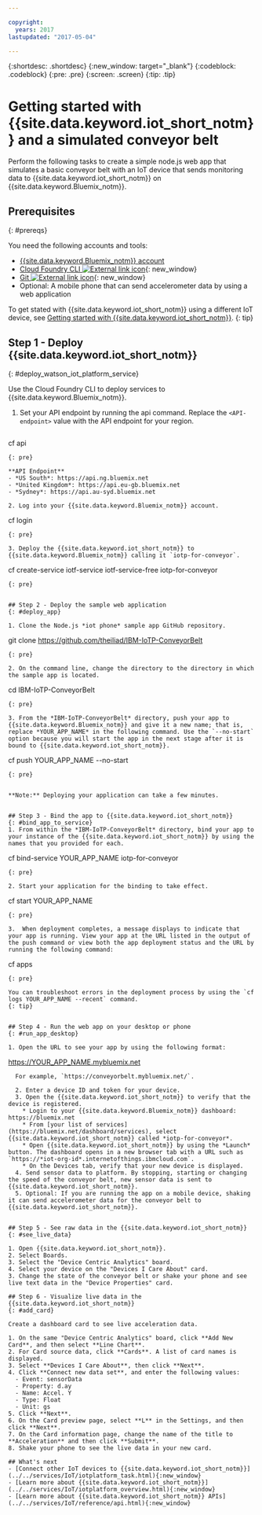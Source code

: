 ```yaml
---

copyright:
  years: 2017
lastupdated: "2017-05-04"

---
```


{:shortdesc: .shortdesc}
{:new_window: target="\_blank"}
{:codeblock: .codeblock}
{:pre: .pre}
{:screen: .screen}
{:tip: .tip}


# Getting started with {{site.data.keyword.iot_short_notm}} and a simulated conveyor belt
Perform the following tasks to create a simple node.js web app that simulates a basic conveyor belt with an IoT device that sends monitoring data to {{site.data.keyword.iot_short_notm}} on {{site.data.keyword.Bluemix_notm}}.

## Prerequisites
{: #prereqs}

You need the following accounts and tools:
* [{{site.data.keyword.Bluemix_notm}} account](https://console.ng.bluemix.net/registration/)
* [Cloud Foundry CLI ![External link icon](../../icons/launch-glyph.svg "External link icon")](https://github.com/cloudfoundry/cli#downloads){: new_window}
* [Git ![External link icon](../../icons/launch-glyph.svg "External link icon")](https://git-scm.com/downloads){: new_window}
* Optional: A mobile phone that can send accelerometer data by using a web application

To get stated with {{site.data.keyword.iot_short_notm}} using a different IoT device, see [Getting started with {{site.data.keyword.iot_short_notm}}](https://bluemix.net/docs/services/IoT/index.html).
{: tip}

## Step 1 - Deploy {{site.data.keyword.iot_short_notm}}
{: #deploy_watson_iot_platform_service}

Use the Cloud Foundry CLI to deploy services to {{site.data.keyword.Bluemix_notm}}.

1. Set your API endpoint by running the api command. Replace the `<API-endpoint>` value with the API endpoint for your region.
   ```
cf api <API-endpoint>
   ```
  {: pre}

  **API Endpoint**
  - *US South*: https://api.ng.bluemix.net
  - *United Kingdom*: https://api.eu-gb.bluemix.net
  - *Sydney*: https://api.au-syd.bluemix.net

2. Log into your {{site.data.keyword.Bluemix_notm}} account.

  ```
cf login
  ```
  {: pre}

3. Deploy the {{site.data.keyword.iot_short_notm}} to {{site.data.keyword.Bluemix_notm}} calling it `iotp-for-conveyor`.

   ```
cf create-service iotf-service iotf-service-free iotp-for-conveyor
  ```
  {: pre}


## Step 2 - Deploy the sample web application
{: #deploy_app}

1. Clone the Node.js *iot phone* sample app GitHub repository.
  ```
git clone https://github.com/theiliad/IBM-IoTP-ConveyorBelt
  ```
  {: pre}

2. On the command line, change the directory to the directory in which the sample app is located.
  ```
cd IBM-IoTP-ConveyorBelt
  ```
  {: pre}  

3. From the *IBM-IoTP-ConveyorBelt* directory, push your app to {{site.data.keyword.Bluemix_notm}} and give it a new name; that is, replace *YOUR_APP_NAME* in the following command. Use the `--no-start` option because you will start the app in the next stage after it is bound to {{site.data.keyword.iot_short_notm}}.
   ```
cf push YOUR_APP_NAME --no-start
  ```
  {: pre}


**Note:** Deploying your application can take a few minutes.


## Step 3 - Bind the app to {{site.data.keyword.iot_short_notm}}
{: #bind_app_to_service}
1. From within the *IBM-IoTP-ConveyorBelt* directory, bind your app to your instance of the {{site.data.keyword.iot_short_notm}} by using the names that you provided for each.
  ```
cf bind-service YOUR_APP_NAME iotp-for-conveyor
  ```
  {: pre}

2. Start your application for the binding to take effect.
  ```
cf start YOUR_APP_NAME
  ```
  {: pre}

3.  When deployment completes, a message displays to indicate that your app is running. View your app at the URL listed in the output of the push command or view both the app deployment status and the URL by running the following command:
  ```
cf apps
  ```
  {: pre}

You can troubleshoot errors in the deployment process by using the `cf logs YOUR_APP_NAME --recent` command.
{: tip}


## Step 4 - Run the web app on your desktop or phone
{: #run_app_desktop}

  1. Open the URL to see your app by using the following format:
```
  https://YOUR_APP_NAME.mybluemix.net
```
  For example, `https://conveyorbelt.mybluemix.net/`.

  2. Enter a device ID and token for your device.
  3. Open the {{site.data.keyword.iot_short_notm}} to verify that the device is registered.
    * Login to your {{site.data.keyword.Bluemix_notm}} dashboard: https://bluemix.net
    * From [your list of services](https://bluemix.net/dashboard/services), select {{site.data.keyword.iot_short_notm}} called *iotp-for-conveyor*.
    * Open {{site.data.keyword.iot_short_notm}} by using the *Launch* button. The dashboard opens in a new browser tab with a URL such as  `https://*iot-org-id*.internetofthings.ibmcloud.com`.
    * On the Devices tab, verify that your new device is displayed.
  4. Send sensor data to platform. By stopping, starting or changing the speed of the conveyor belt, new sensor data is sent to {{site.data.keyword.iot_short_notm}}.
  5. Optional: If you are running the app on a mobile device, shaking it can send accelerometer data for the conveyor belt to {{site.data.keyword.iot_short_notm}}.


## Step 5 - See raw data in the {{site.data.keyword.iot_short_notm}}
{: #see_live_data}

1. Open {{site.data.keyword.iot_short_notm}}.
2. Select Boards.
3. Select the "Device Centric Analytics" board.
4. Select your device on the "Devices I Care About" card.
3. Change the state of the conveyor belt or shake your phone and see live text data in the "Device Properties" card.

## Step 6 - Visualize live data in the {{site.data.keyword.iot_short_notm}}
{: #add_card}

Create a dashboard card to see live acceleration data.

1. On the same "Device Centric Analytics" board, click **Add New Card**, and then select **Line Chart**.
2. For Card source data, click **Cards**. A list of card names is displayed.
3. Select **Devices I Care About**, then click **Next**.
4. Click **Connect new data set**, and enter the following values:
  - Event: sensorData
  - Property: d.ay
  - Name: Accel. Y
  - Type: Float
  - Unit: gs
5. Click **Next**.
6. On the Card preview page, select **L** in the Settings, and then click **Next**.
7. On the Card information page, change the name of the title to  **Acceleration** and then click **Submit**.
8. Shake your phone to see the live data in your new card.

## What's next
- [Connect other IoT devices to {{site.data.keyword.iot_short_notm}}](../../services/IoT/iotplatform_task.html){:new_window}
- [Learn more about {{site.data.keyword.iot_short_notm}}](../../services/IoT/iotplatform_overview.html){:new_window}
- [Learn more about {{site.data.keyword.iot_short_notm}} APIs](../../services/IoT/reference/api.html){:new_window}
